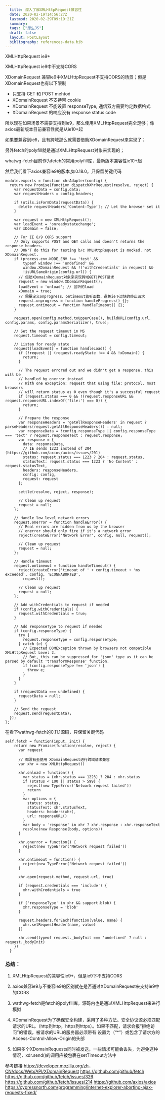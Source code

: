```yaml
---
  title: 深入了解XMLHttpRequest兼容性
  date: 2020-02-19T14:56:27Z
  lastmod: 2020-02-29T09:19:21Z
  summary: 
  tags: ["原生JS"]
  draft: false
  layout: PostLayout
  bibliography: references-data.bib
---
```


XMLHttpRequest ie9+

XMLHttpRequest ie9中不支持CORS

XDomainRequest 兼容ie9中XMLHttpRequest不支持CORS的场景；但是XDomainRequest也有以下限制

- 只支持 GET 和 POST mehtod
- XDomainRequest 不支持带 cookie
- XDomainRequest 不能设置 responseType, 通信双方需要约定数据格式
- XDomainRequest 的响应没有 response status code

所以现在如果场景不需要支持到ie9，那么使用XMLHttpRequest完全足够；像axios最新版本目前兼容性就是从ie10+起

如果要兼容到ie9，且有跨域那么就需要借助XDomainRequest来实现了；

另外fetch的polyfill就是通过XMLHttpRequest对象来实现的；

whatwg-fetch目前作为fetch的常用polyfill库，最新版本兼容性ie10+起

然后我们看下axios兼容ie9的版本,如0.18.0，只保留关键代码

```
module.exports = function xhrAdapter(config) {
  return new Promise(function dispatchXhrRequest(resolve, reject) {
    var requestData = config.data;
    var requestHeaders = config.headers;

    if (utils.isFormData(requestData)) {
      delete requestHeaders['Content-Type']; // Let the browser set it
    }

    var request = new XMLHttpRequest();
    var loadEvent = 'onreadystatechange';
    var xDomain = false;

    // For IE 8/9 CORS support
    // Only supports POST and GET calls and doesn't returns the response headers.
    // DON'T do this for testing b/c XMLHttpRequest is mocked, not XDomainRequest.
    if (process.env.NODE_ENV !== 'test' &&
        typeof window !== 'undefined' &&
        window.XDomainRequest && !('withCredentials' in request) &&
        !isURLSameOrigin(config.url)) {
      // 借助XDomainRequest对象来实现跨域GET|POST请求
      request = new window.XDomainRequest();
      loadEvent = 'onload'; // 监听的load
      xDomain = true;
      // 需要定义onprogress、ontimeout监听函数，避免ie下过快的终止请求
      request.onprogress = function handleProgress() {};
      request.ontimeout = function handleTimeout() {};
    }

    request.open(config.method.toUpperCase(), buildURL(config.url, config.params, config.paramsSerializer), true);

    // Set the request timeout in MS
    request.timeout = config.timeout;

    // Listen for ready state
    request[loadEvent] = function handleLoad() {
      if (!request || (request.readyState !== 4 && !xDomain)) {
        return;
      }

      // The request errored out and we didn't get a response, this will be
      // handled by onerror instead
      // With one exception: request that using file: protocol, most browsers
      // will return status as 0 even though it's a successful request
      if (request.status === 0 && !(request.responseURL && request.responseURL.indexOf('file:') === 0)) {
        return;
      }

      // Prepare the response
      var responseHeaders = 'getAllResponseHeaders' in request ? parseHeaders(request.getAllResponseHeaders()) : null;
      var responseData = !config.responseType || config.responseType === 'text' ? request.responseText : request.response;
      var response = {
        data: responseData,
        // IE sends 1223 instead of 204 (https://github.com/axios/axios/issues/201)
        status: request.status === 1223 ? 204 : request.status,
        statusText: request.status === 1223 ? 'No Content' : request.statusText,
        headers: responseHeaders,
        config: config,
        request: request
      };

      settle(resolve, reject, response);

      // Clean up request
      request = null;
    };

    // Handle low level network errors
    request.onerror = function handleError() {
      // Real errors are hidden from us by the browser
      // onerror should only fire if it's a network error
      reject(createError('Network Error', config, null, request));

      // Clean up request
      request = null;
    };

    // Handle timeout
    request.ontimeout = function handleTimeout() {
      reject(createError('timeout of ' + config.timeout + 'ms exceeded', config, 'ECONNABORTED',
        request));

      // Clean up request
      request = null;
    };

    // Add withCredentials to request if needed
    if (config.withCredentials) {
      request.withCredentials = true;
    }

    // Add responseType to request if needed
    if (config.responseType) {
      try {
        request.responseType = config.responseType;
      } catch (e) {
        // Expected DOMException thrown by browsers not compatible XMLHttpRequest Level 2.
        // But, this can be suppressed for 'json' type as it can be parsed by default 'transformResponse' function.
        if (config.responseType !== 'json') {
          throw e;
        }
      }
    }

    if (requestData === undefined) {
      requestData = null;
    }

    // Send the request
    request.send(requestData);
  });
};
```

在看下wathwg-fetch的0.11.1源码，只保留关键代码

```
self.fetch = function(input, init) {
    return new Promise(function(resolve, reject) {
      var request
      
      // 都没有去使用 XDomainRequest进行跨域请求兼容
      var xhr = new XMLHttpRequest()

      xhr.onload = function() {
        var status = (xhr.status === 1223) ? 204 : xhr.status
        if (status < 100 || status > 599) {
          reject(new TypeError('Network request failed'))
          return
        }
        var options = {
          status: status,
          statusText: xhr.statusText,
          headers: headers(xhr),
          url: responseURL()
        }
        var body = 'response' in xhr ? xhr.response : xhr.responseText
        resolve(new Response(body, options))
      }

      xhr.onerror = function() {
        reject(new TypeError('Network request failed'))
      }

      xhr.ontimeout = function() {
        reject(new TypeError('Network request failed'))
      }

      xhr.open(request.method, request.url, true)

      if (request.credentials === 'include') {
        xhr.withCredentials = true
      }

      if ('responseType' in xhr && support.blob) {
        xhr.responseType = 'blob'
      }

      request.headers.forEach(function(value, name) {
        xhr.setRequestHeader(name, value)
      })

      xhr.send(typeof request._bodyInit === 'undefined' ? null : request._bodyInit)
    })
  }
```

### 总结：

1. XMLHttpRequest的兼容性ie9+，但是ie9下不支持CORS

2. axios兼容ie9与不兼容ie9的区别就在是否通过XDomainRequest来支持ie9中的CORS

3. wathwg-fetch是fetch的polyfill库，源码内也是通过XMLHttpRequest来进行模拟

4. XDomainRequest为了确保安全构建，采用了多种方法。安全协议源必须匹配请求的URL。（http到http，https到https）。如果不匹配，请求会报“拒绝访问”的错误。被请求的URL的服务器必须带有 设置为（“*”）或包含了请求方的Access-Control-Allow-Origin的头部

5. 如果多个XDomainRequests同时被发送，一些请求可能会丢失，为避免这种情况，xdr.send()的调用应被包裹在setTimeout方法中

参考链接
https://developer.mozilla.org/zh-CN/docs/Web/API/XDomainRequest
https://github.com/github/fetch
https://github.com/github/fetch/issues/326
https://github.com/github/fetch/issues/214
https://github.com/axios/axios
https://cypressnorth.com/programming/internet-explorer-aborting-ajax-requests-fixed/
